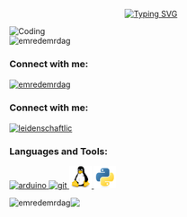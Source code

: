 <p align="center">
  <a href="https://git.io/typing-svg">
    <img src="https://readme-typing-svg.demolab.com?font=Times&duration=2500&pause=1000&color=D6F7C5&width=435&lines=Hello!+I+am+Emre!;I+am+trying+to+improve+myself+in+the+;field+of+cyber+security." alt="Typing SVG" />
  </a>
</p>

<img align="right" alt="Coding" width="550" src="https://steamuserimages-a.akamaihd.net/ugc/913539566571727175/4781E0DEEBDAF91A23DA4895244DA82E0E910DC3/?imw=5000&imh=5000&ima=fit&impolicy=Letterbox&imcolor=%23000000&letterbox=false">

<p align="left"> <img src="https://komarev.com/ghpvc/?username=emredemrdag&label=Profile%20views&color=0e75b6&style=flat" alt="emredemrdag" /> </p>


<h3 align="left">Connect with me:</h3>
<p align="left">
<a href="https://twitter.com/apasyunaru" target="blank"><img align="center" src="https://raw.githubusercontent.com/rahuldkjain/github-profile-readme-generator/master/src/images/icons/Social/twitter.svg" alt="emredemrdag" height="30" width="40" /></a>
</p>

<h3 align="left">Connect with me:</h3>
<p align="left">
<a href="https://instagram.com/leidenschaftlic" target="blank"><img align="center" src="https://raw.githubusercontent.com/rahuldkjain/github-profile-readme-generator/master/src/images/icons/Social/instagram.svg" alt="leidenschaftlic" height="30" width="40" /></a>

<h3 align="left">Languages and Tools:</h3>
<p align="left"> <a href="https://www.arduino.cc/" target="_blank" rel="noreferrer"> <img src="https://cdn.worldvectorlogo.com/logos/arduino-1.svg" alt="arduino" width="40" height="40"/> </a> <a href="https://git-scm.com/" target="_blank" rel="noreferrer"> <img src="https://www.vectorlogo.zone/logos/git-scm/git-scm-icon.svg" alt="git" width="40" height="40"/> </a> <a href="https://www.linux.org/" target="_blank" rel="noreferrer"> <img src="https://raw.githubusercontent.com/devicons/devicon/master/icons/linux/linux-original.svg" alt="linux" width="40" height="40"/> </a> <a href="https://www.python.org" target="_blank" rel="noreferrer"> <img src="https://raw.githubusercontent.com/devicons/devicon/master/icons/python/python-original.svg" alt="python" width="40" height="40"/> </a> </p>

<p><img align="left" src="https://github-readme-stats.vercel.app/api/top-langs?username=emredemrdag&show_icons=true&locale=en&layout=compact&bg_color=000000&text_color=ffffff&icon_color=00ffff" alt="emredemrdag" /></p>

<img src="https://github-readme-stats.vercel.app/api?username=emredemrdag&count_private=true&show_icons=true&theme=chartreuse-dark" width="340" />
